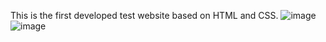 This is the first developed test website based on HTML and CSS.
![image](https://github.com/OMGUlya/coffee/assets/170007042/32c0a36c-e70a-48e2-b5ae-407fe0366623)
![image](https://github.com/OMGUlya/coffee/assets/170007042/b06b3f9d-140e-4f14-93f8-4fb1d694b788)
